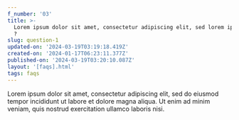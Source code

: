 ```yaml
---
f_number: '03'
title: >-
  Lorem ipsum dolor sit amet, consectetur adipiscing elit, sed lorem ipsum dolor
  ?
slug: question-1
updated-on: '2024-03-19T03:19:18.419Z'
created-on: '2024-01-17T06:23:11.377Z'
published-on: '2024-03-19T03:20:10.087Z'
layout: '[faqs].html'
tags: faqs
---
```


Lorem ipsum dolor sit amet, consectetur adipiscing elit, sed do eiusmod tempor incididunt ut labore et dolore magna aliqua. Ut enim ad minim veniam, quis nostrud exercitation ullamco laboris nisi.

